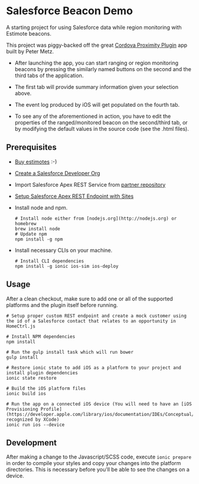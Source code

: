 Salesforce Beacon Demo
=====================

A starting project for using Salesforce data while region monitoring with Estimote beacons.

This project was piggy-backed off the great [Cordova Proximity Plugin](https://github.com/petermetz/cordova-plugin-ibeacon) app built by Peter Metz.

* After launching the app, you can start ranging or region monitoring beacons by pressing the similarly named buttons on the
second and the third tabs of the application.

* The first tab will provide summary information given your selection above.
 
* The event log produced by iOS will get populated on the fourth tab.

* To see any of the aforementioned in action, you have to edit the properties of the ranged/monitored beacon on the
second/third tab, or by modifying the default values in the source code (see the .html files).

## Prerequisites

* [Buy estimotes](http://estimote.com/) :-)

* [Create a Salesforce Developer Org](https://developer.salesforce.com/signup)

* Import Salesforce Apex REST Service from [partner repository](https://github.com/scottbcovert/salesforce-beacon-demo-apex)

* [Setup Salesforce Apex REST Endpoint with Sites](http://www.wadewegner.com/2013/03/creating-anonymous-rest-apis-with-salesforce-com/)

* Install node and npm.

    ```
    # Install node either from [nodejs.org](http://nodejs.org) or homebrew
    brew install node
    # Update npm
    npm install -g npm
    ```

* Install necessary CLIs on your machine.
    
    ```
    # Install CLI dependencies
    npm install -g ionic ios-sim ios-deploy
    ```
    
## Usage

After a clean checkout, make sure to add one or all of the supported platforms and the plugin itself before running.
    
    # Setup proper custom REST endpoint and create a mock customer using the id of a Salesforce contact that relates to an opportunity in HomeCtrl.js

    # Install NPM dependencies
    npm install
    
    # Run the gulp install task which will run bower
    gulp install
    
    # Restore ionic state to add iOS as a platform to your project and install plugin dependencies
    ionic state restore
    
    # Build the iOS platform files
    ionic build ios

    # Run the app on a connected iOS device (You will need to have an [iOS Provisioning Profile](https://developer.apple.com/library/ios/documentation/IDEs/Conceptual/AppStoreDistributionTutorial/CreatingYourTeamProvisioningProfile/CreatingYourTeamProvisioningProfile.html) recognized by XCode)
    ionic run ios --device
    
## Development

After making a change to the Javascript/SCSS code, execute ``ionic prepare`` in order to compile your styles and copy your changes into the 
platform directories. This is necessary before you'll be able to see the changes on a device.